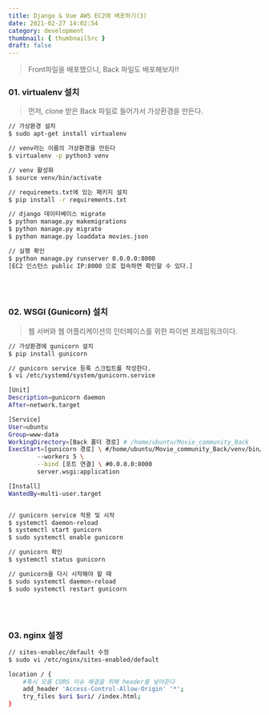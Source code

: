 ```yaml
---
title: Django & Vue AWS EC2에 배포하기(3)
date: 2021-02-27 14:02:54
category: development
thumbnail: { thumbnailSrc }
draft: false
---
```


> Front파일을 배포했으니, Back 파일도 배포해보자!!



### 01. virtualenv 설치

> 먼저, clone 받은 Back 파일로 들어가서 가상환경을 만든다.

```bash
// 가상환경 설치
$ sudo apt-get install virtualenv

// venv라는 이름의 가상환경을 만든다
$ virtualenv -p python3 venv

// venv 활성화
$ source venv/bin/activate

// requiremets.txt에 있는 패키지 설치
$ pip install -r requirements.txt

// django 데이터베이스 migrate
$ python manage.py makemigrations
$ python manage.py migrate
$ python manage.py loaddata movies.json

// 실행 확인
$ python manage.py runserver 0.0.0.0:8000
[EC2 인스턴스 public IP:8000 으로 접속하면 확인할 수 있다.]
```

<br/><br/>

### 02. WSGI (Gunicorn) 설치

>웹 서버와 웹 어플리케이션의 인터페이스를 위한 파이썬 프레임워크이다. 

```bash
// 가상환경에 gunicorn 설치
$ pip install gunicorn

// gunicorn service 등록 스크립트를 작성한다. 
$ vi /etc/systemd/system/gunicorn.service

[Unit]
Description=gunicorn daemon
After=network.target

[Service]
User=ubuntu
Group=www-data
WorkingDirectory=[Back 폴더 경로] # /home/ubuntu/Movie_community_Back
ExecStart=[gunicorn 경로] \ #/home/ubuntu/Movie_community_Back/venv/bin/gunicorn
        --workers 5 \
        --bind [포트 연결] \ #0.0.0.0:8000
        server.wsgi:application

[Install]
WantedBy=multi-user.target


// gunicorn service 적용 및 시작
$ systemctl daemon-reload
$ systemctl start gunicorn
$ sudo systemctl enable gunicorn 

// gunicorn 확인
$ systemctl status gunicorn

// gunicorn을 다시 시작해야 할 때
$ sudo systemctl daemon-reload
$ sudo systemctl restart gunicorn
```

<br/><br/>

### 03. nginx 설정

```bash
// sites-enablec/default 수정
$ sudo vi /etc/nginx/sites-enabled/default

location / {
	#혹시 모를 CORS 이슈 해결을 위해 header를 넣어준다
	add_header 'Access-Control-Allow-Origin' '*';
	try_files $uri $uri/ /index.html;
}
```

<br/><br/>